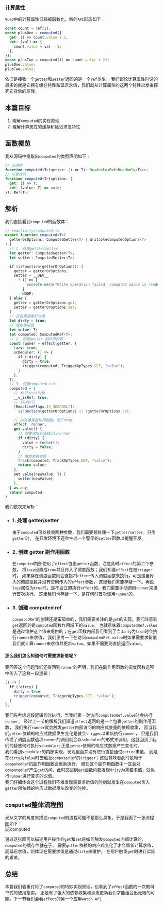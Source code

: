 ### 计算属性

`Vue3`中的计算属性已经被函数化，新的`API`形态如下：

```typescript
const count = ref(1);
const plusOne = computed({
  get: () => count.value + 1,
  set: (val) => {
    count.value = val - 1;
  },
});
const plusTwo = computed(() => count.value + 2);
plusOne.value;
plusTwo.value;
```

依旧是接收一个`getter`和`setter`返回的是一个`ref`类型，
我们谈论计算属性时说的最多的就是它拥有缓存特性和延迟求值，我们就从计算属性的这两个特性出发来探究它背后的原理。

## 本篇目标

1. 理解`computed`的实现原理
2. 理解计算属性的缓存和延迟求值特性

## 函数概览

我从源码中提取出`computed`的类型声明如下：

```typescript
// 只读的
function computed<T>(getter: () => T): Readonly<Ref<Readonly<T>>>;
// 可更改的
function computed<T>(options: {
  get: () => T;
  set: (value: T) => void;
}): Ref<T>;
```

## 解析

我们直接看到`computed`的函数体：

```typescript
// reactivity/computed.ts
export function computed<T>(
  getterOrOptions: ComputedGetter<T> | WritableComputedOptions<T>
) {
  // 1. 处理getter/setter
  let getter: ComputedGetter<T>;
  let setter: ComputedSetter<T>;

  if (isFunction(getterOrOptions)) {
    getter = getterOrOptions;
    setter = __DEV__
      ? () => {
          console.warn("Write operation failed: computed value is readonly");
        }
      : NOOP;
  } else {
    getter = getterOrOptions.get;
    setter = getterOrOptions.set;
  }
  // 是否需要重新求值
  let dirty = true;
  // 缓存当前值
  let value: T;
  let computed: ComputedRef<T>;
  // 2. 创建getter 副作用函数
  const runner = effect(getter, {
    lazy: true,
    scheduler: () => {
      if (!dirty) {
        dirty = true;
        trigger(computed, TriggerOpTypes.SET, "value");
      }
    },
  });
  // 3. 创建computed ref
  computed = {
    // 标识为ref对象
    __v_isRef: true,
    // 只读标识
    [ReactiveFlags.IS_READONLY]:
      isFunction(getterOrOptions) || !getterOrOptions.set,

    // 向外暴露副作用函数，便于stop
    effect: runner,
    get value() {
      // 需要求取新值就运行runner
      if (dirty) {
        value = runner();
        dirty = false;
      }
      // 触发依赖收集
      track(computed, TrackOpTypes.GET, "value");
      return value;
    },
    set value(newValue: T) {
      setter(newValue);
    },
  } as any;
  return computed;
}
```

我们依次来解析：

- ### 1. 处理 getter/setter

  由于`computed`可以接收两种参数，我们需要预处理一下`getter/setter`，只传`getter`时，
  在开发环境下还会生成一个警示的`setter`函数以提醒开发。

- ### 2. 创建 getter 副作用函数

  在`computed`内部使用了`effect`包裹`getter`函数，注意此时`effect`的第二个参数，
  将`lazy`设置成`true`并且传入了调度函数；我们知道`effect`在被`trigger`时，
  如果存在调度函数则会直接将`effect`传入调度函数来执行。可是这里传入的调度函数并没有使用传入的`effect`参数，
  这里我们需要存疑一下。再说`lazy`属性为`true`时，是不会立即执行`effect`的，我们需要手动调用`runner`来进行首次执行，
  这里我们也存疑一下，是在何时首次调用`runner`的。

- ### 3. 创建 computed ref
  `computedRef`的创建还是蛮简单的，我们需要关注的是`get`的实现，我们注意到`get`返回的是`computed`函数作用域下的`value`，
  也就意味着`computedRef.value`是通过维护这个值来提供的；在`get`函数内部我们看到了当`dirty`为`true`时会执行`runner`来求值，
  我们思考一下在访问`computedRef.value`时如果需要求新值我们就计算`runner`来求值并更新`value`，如果不需要则直接返回`value`。

#### 那么我们怎么知道何时需要求新值呢？

要回答这个问题我们还得回到`runner`的声明，我们在副作用函数的调度函数选项中传入了这样一段逻辑：

```typescript
() => {
  if (!dirty) {
    dirty = true;
    trigger(computed, TriggerOpTypes.SET, "value");
  }
};
```

我们先考虑这段逻辑何时执行，当我们第一次访问`computedRef.value`时会执行`runner`，
经过上一节的解析我们知道`effect`返回的是一个包裹`getter`的副作用函数，
我们执行`runner`就会触发`getter`内部访问的响应式变量的依赖收集，
而当我们`getter`依赖的响应式数据发生变化是就会`trigger`以重新执行`runner`，
但是我们传递了调度函数选项`runner`的调用就会以`scheduler`的形式来调用，这就回到了我们的疑惑何时执行`scheduler`;
正是`getter`依赖的响应式数据产生变化时。  
我们看到`scheduler`的内部实现，发现里面并没有进行直接通过`getter`求值，
而是在`dirty`为`false`时去触发`computedRef`的`trigger`；这就意味着此时依赖于`computedRef`的副作用函数会重新执行，
而在这个副作用函数中一定会对`computedRef`产生`get`访问，此时又回到`get`函数内部发现`drity`为需要求值，就执行`runner`进行真实的求值。  
我们仔细体会这个过程我们不难发现需要求新值的时刻就发生在`computed`传入`getter`所依赖的响应式数据发生改变的时候。

## `computed`整体流程图

光从文字的角度来描述`computed`的流程可能不是那么具象，于是我画了一张流程图如下：  
![computed](/vue3-analysis/reactivity/computed.jpg)

通过这张图可以描述用户操作的`get`和`set`是如何触发`computed`内部计算的，`computed`的缓存性就在于，
需要`getter`依赖的响应式变化了才会重新计算求值，而延迟求值，则体现在需要求值是通过`dirty`来维护，
在用户触发`get`时进行实际的求值。

## 总结

本篇我们着重讨论了`computed`的巧妙实现原理，也看到了`effect`函数的一次教科书式的使用指南，
正是有了强大的依赖收集和派发更新我们才能组合出无限的可能。下一节我们会看`effect`的另一个应用`watch API`.

